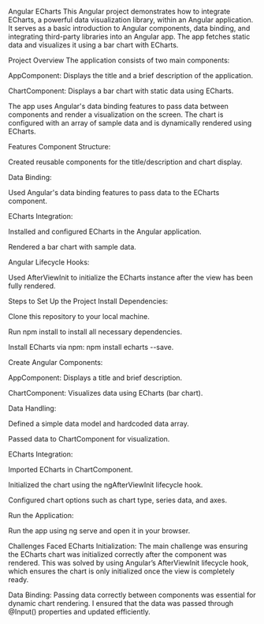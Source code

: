Angular ECharts 
This Angular project demonstrates how to integrate ECharts, a powerful data visualization library, within an Angular application. It serves as a basic introduction to Angular components, data binding, and integrating third-party libraries into an Angular app. The app fetches static data and visualizes it using a bar chart with ECharts.

Project Overview
The application consists of two main components:

AppComponent: Displays the title and a brief description of the application.

ChartComponent: Displays a bar chart with static data using ECharts.

The app uses Angular's data binding features to pass data between components and render a visualization on the screen. The chart is configured with an array of sample data and is dynamically rendered using ECharts.

Features
Component Structure:

Created reusable components for the title/description and chart display.

Data Binding:

Used Angular's data binding features to pass data to the ECharts component.

ECharts Integration:

Installed and configured ECharts in the Angular application.

Rendered a bar chart with sample data.

Angular Lifecycle Hooks:

Used AfterViewInit to initialize the ECharts instance after the view has been fully rendered.

Steps to Set Up the Project
Install Dependencies:

Clone this repository to your local machine.

Run npm install to install all necessary dependencies.

Install ECharts via npm: npm install echarts --save.

Create Angular Components:

AppComponent: Displays a title and brief description.

ChartComponent: Visualizes data using ECharts (bar chart).

Data Handling:

Defined a simple data model and hardcoded data array.

Passed data to ChartComponent for visualization.

ECharts Integration:

Imported ECharts in ChartComponent.

Initialized the chart using the ngAfterViewInit lifecycle hook.

Configured chart options such as chart type, series data, and axes.

Run the Application:

Run the app using ng serve and open it in your browser.

Challenges Faced
ECharts Initialization: The main challenge was ensuring the ECharts chart was initialized correctly after the component was rendered. This was solved by using Angular’s AfterViewInit lifecycle hook, which ensures the chart is only initialized once the view is completely ready.

Data Binding: Passing data correctly between components was essential for dynamic chart rendering. I ensured that the data was passed through @Input() properties and updated efficiently.

